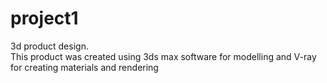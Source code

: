 # project1
3d product design.   
This product was created using 3ds max software for modelling and V-ray for creating materials and rendering
